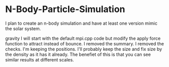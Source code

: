 # N-Body-Particle-Simulation
I plan to create an n-body simulation and have at least one version mimic the solar system.

gravity
I will start with the default mpi.cpp code but modify the apply force function to attract instead of bounce.
I removed the summary. I removed the checks. I'm keeping the positions. I'll probably keep the size and fix size by the density as it has it already. The benefiet of this is that you can see similar results at different scales.
